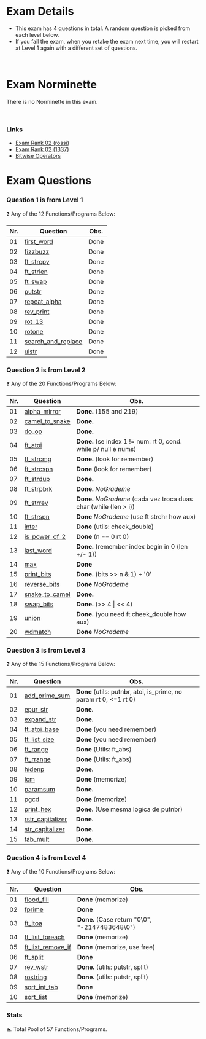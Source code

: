 # Exam Details

- This exam has 4 questions in total. A random question is picked from each level below.
- If you fail the exam, when you retake the exam next time, you will restart at Level 1 again with a different set of questions.

<br>

# Exam Norminette

There is no Norminette in this exam.

<br>

### Links
- [Exam Rank 02 (rossi)](https://github.com/pasqualerossi/42-School-Exam-Rank-02)
- [Exam Rank 02 (1337)](https://github.com/48d31kh413k/1337-exam_rank_02-42)
- [Bitwise Operators](https://www.programiz.com/c-programming/bitwise-operators)

# Exam Questions

### Question 1 is from Level 1
:question: Any of the 12 Functions/Programs Below:

Nr. |Question | Obs.
----|---------|:-----:
01  |[first_word](https://github.com/faleite/42exams/blob/main/2_rank/1_level/01_first_word.c)| Done
02  |[fizzbuzz](https://github.com/faleite/42exams/blob/main/2_rank/1_level/02_fizzbuzz.c) | Done
03  |[ft_strcpy](https://github.com/faleite/42exams/blob/main/2_rank/1_level/03_strcpy.c) | Done
04  |[ft_strlen](https://github.com/faleite/42exams/blob/main/2_rank/1_level/04_ft_strlen.c) | Done
05  |[ft_swap](https://github.com/faleite/42exams/blob/main/2_rank/1_level/05_ft_swap.c) | Done
06  |[putstr](https://github.com/faleite/42exams/blob/main/2_rank/1_level/06_ft_putstr.c) | Done
07  |[repeat_alpha](https://github.com/faleite/42exams/blob/main/2_rank/1_level/07_repeat_alpha.c) | Done
08  |[rev_print](https://github.com/faleite/42exams/blob/main/2_rank/1_level/08_rev_print.c) | Done
09  |[rot_13](https://github.com/faleite/42exams/blob/main/2_rank/1_level/09_rot_13.c) | Done
10  |[rotone](https://github.com/faleite/42exams/blob/main/2_rank/1_level/10_rotone.c) | Done
11  |[search_and_replace](https://github.com/faleite/42exams/blob/main/2_rank/1_level/11_search_and_replace.c) | Done
12  |[ulstr](https://github.com/faleite/42exams/blob/main/2_rank/1_level/12_ulstr.c) | Done

### Question 2 is from Level 2
:question: Any of the 20 Functions/Programs Below:

Nr. |Question | Obs.
----|---------|-----
01  |[alpha_mirror](https://github.com/faleite/42exams/blob/main/2_rank/2_level/alpha_mirror.c)   | **Done.** (155 and 219)
02  |[camel_to_snake](https://github.com/faleite/42exams/blob/main/2_rank/2_level/camel_to_snake.c) | **Done.**
03  |[do_op](https://github.com/faleite/42exams/blob/main/2_rank/2_level/do_op.c)          | **Done.**
04  |[ft_atoi](https://github.com/faleite/42exams/blob/main/2_rank/2_level/ft_atoi.c)        | **Done.** (se index 1 != num: rt 0, cond. while p/ null e nums)
05  |[ft_strcmp](https://github.com/faleite/42exams/blob/main/2_rank/2_level/ft_strcmp.c)      | **Done.** (look for remember)
06  |[ft_strcspn](https://github.com/faleite/42exams/blob/main/2_rank/2_level/ft_strcspn.c)     | **Done** (look for remember)
07  |[ft_strdup](https://github.com/faleite/42exams/blob/main/2_rank/2_level/ft_strdup.c)      | **Done.**
08  |[ft_strpbrk](https://github.com/faleite/42exams/blob/main/2_rank/2_level/ft_strpbrk.c)     | **Done.** *NoGrademe*
09  |[ft_strrev](https://github.com/faleite/42exams/blob/main/2_rank/2_level/ft_strrev.c)      | **Done.** *NoGrademe* (cada vez troca duas char (while (len > i))
10  |[ft_strspn](https://github.com/faleite/42exams/blob/main/2_rank/2_level/ft_strspn.c)      | **Done** *NoGrademe* (use ft strchr how aux)
11  |[inter](https://github.com/faleite/42exams/blob/main/2_rank/2_level/inter.c)          | **Done** (utils: check_double)
12  |[is_power_of_2](https://github.com/faleite/42exams/blob/main/2_rank/2_level/is_power_of_2.c)  | **Done** (n == 0 rt 0)
13  |[last_word](https://github.com/faleite/42exams/blob/main/2_rank/2_level/last_word.c)      | **Done.** (remember index begin in 0 (len +/- 1))
14  |[max](https://github.com/faleite/42exams/blob/main/2_rank/2_level/max.c)            | **Done**
15  |[print_bits](https://github.com/faleite/42exams/blob/main/2_rank/2_level/print_bits.c)     | **Done.** (bits \>> n & 1) + '0'
16  |[reverse_bits](https://github.com/faleite/42exams/blob/main/2_rank/2_level/reverse_bits.c)   | **Done** *NoGrademe*
17  |[snake_to_camel](https://github.com/faleite/42exams/blob/main/2_rank/2_level/snake_to_camel.c) | **Done.**
18  |[swap_bits](https://github.com/faleite/42exams/blob/main/2_rank/2_level/swap_bits.c)      | **Done.** (\>> 4 \| \<< 4)
19  |[union](https://github.com/faleite/42exams/blob/main/2_rank/2_level/union.c)          | **Done.** (you need ft cheek_double how aux)
20  |[wdmatch](https://github.com/faleite/42exams/blob/main/2_rank/2_level/wdmatch.c)        | **Done** *NoGrademe*

### Question 3 is from Level 3
:question: Any of the 15 Functions/Programs Below:

Nr. |Question | Obs.
----|---------|-----
01  |[add_prime_sum](https://github.com/faleite/42exams/blob/main/2_rank/3_level/add_prime_sum.c)| **Done** (utils: putnbr, atoi, is_prime, no param rt 0, <=1 rt 0)
02  |[epur_str](https://github.com/faleite/42exams/blob/main/2_rank/3_level/epur_str.c) | **Done.**
03  |[expand_str](https://github.com/faleite/42exams/blob/main/2_rank/3_level/expand_str.c) | **Done.**
04  |[ft_atoi_base](https://github.com/faleite/42exams/blob/main/2_rank/3_level/ft_atoi_base.c) | **Done** (you need remember)
05  |[ft_list_size](https://github.com/faleite/42exams/blob/main/2_rank/3_level/ft_list_size.c) | **Done** (you need remember)
06  |[ft_range](https://github.com/faleite/42exams/blob/main/2_rank/3_level/ft_range.c) | **Done** (Utils: ft_abs)
07  |[ft_rrange](https://github.com/faleite/42exams/blob/main/2_rank/3_level/ft_rrange.c)  | **Done** (Utils: ft_abs)
08  |[hidenp](https://github.com/faleite/42exams/blob/main/2_rank/3_level/hidenp.c)     | **Done.**
09  |[lcm](https://github.com/faleite/42exams/blob/main/2_rank/3_level/lcm.c) | **Done** (memorize)
10  |[paramsum](https://github.com/faleite/42exams/blob/main/2_rank/3_level/paramsum.c)     | **Done.**
11  |[pgcd](https://github.com/faleite/42exams/blob/main/2_rank/3_level/pgcd.c)         | **Done** (memorize)
12  |[print_hex](https://github.com/faleite/42exams/blob/main/2_rank/3_level/print_hex.c) | **Done.** (Use mesma logica de putnbr)
13  |[rstr_capitalizer](https://github.com/faleite/42exams/blob/main/2_rank/3_level/rstr_capitalizer.c) |**Done.**
14  |[str_capitalizer](https://github.com/faleite/42exams/blob/main/2_rank/3_level/str_capitalizer.c) | **Done.**
15  |[tab_mult](https://github.com/faleite/42exams/blob/main/2_rank/3_level/tab_mult.c) |**Done.**

### Question 4 is from Level 4
:question: Any of the 10 Functions/Programs Below:

Nr. |Question | Obs.
----|---------|-----
01  |[flood_fill](https://github.com/faleite/42exams/blob/main/2_rank/4_level/flood_fill.c) | **Done** (memorize)
02  |[fprime](https://github.com/faleite/42exams/blob/main/2_rank/4_level/fprime.c) | **Done**
03  |[ft_itoa](https://github.com/faleite/42exams/blob/main/2_rank/4_level/ft_itoa.c) | **Done.** (Case return "0\0", "-2147483648\0")
04  |[ft_list_foreach](https://github.com/faleite/42exams/blob/main/2_rank/4_level/ft_list_foreach.c) | **Done** (memorize)
05  |[ft_list_remove_if](https://github.com/faleite/42exams/blob/main/2_rank/4_level/ft_list_remove_if.c) | **Done** (memorize, use free)
06  |[ft_split](https://github.com/faleite/42exams/blob/main/2_rank/4_level/ft_split.c) | **Done**
07  |[rev_wstr](https://github.com/faleite/42exams/blob/main/2_rank/4_level/rev_wstr.c) | **Done.** (utils: putstr, split)
08  |[rostring](https://github.com/faleite/42exams/blob/main/2_rank/4_level/rostring.c) | **Done.** (utils: putstr, split)
09  |[sort_int_tab](https://github.com/faleite/42exams/blob/main/2_rank/4_level/sort_int_tab.c) | **Done** 
10  |[sort_list](https://github.com/faleite/42exams/blob/main/2_rank/4_level/sort_list.c) | **Done** (memorize)

### Stats
:swimmer: Total Pool of 57 Functions/Programs.
